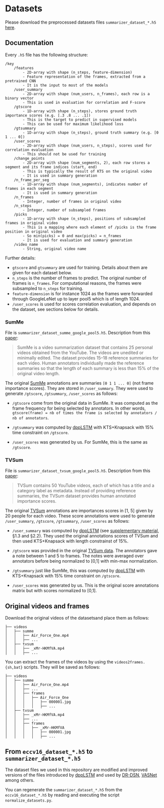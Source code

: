 # Datasets
Please download the preprocessed datasets files `summarizer_dataset_*.h5` [here](https://drive.google.com/open?id=1sbZZalh43n6fiSxWt_SIGgv72bt4rdoG).

## Documentation
Every `.h5` file has the following structure:
```
/key
    /features
        - 2D-array with shape (n_steps, feature-dimension)
        - Feature representation of the frames, extracted from a pretrained CNN
        - It is the input to most of the models
    /user_summary
        - 2D-array with shape (num_users, n_frames), each row is a binary vector
        - This is used in evaluation for correlation and F-score
    /gtscore
        - 1D-array with shape (n_steps), stores ground truth importance scores (e.g. [.3 .8 ... .1])
        - This is the target to predict in supervised models
        - This can be used for maximum likelihood loss
    /gtsummary
        - 1D-array with shape (n_steps), ground truth summary (e.g. [0 1 ... 0])
    /user_scores
        - 2D-array with shape (num_users, n_steps), scores used for correlation evaluation
        - This should not be used for training
    /change_points
        - 2D-array with shape (num_segments, 2), each row stores a segment and its frame indices (start, end)
        - This is typically the result of KTS on the original video
        - It is used in summary generation
    /n_frame_per_seg
        - 1D-array with shape (num_segments), indicates number of frames in each segment
        - It is used in summary generation
    /n_frames
        - Integer, number of frames in original video
    /n_steps
        - Integer, number of subsampled frames
    /picks
        - 1D-array with shape (n_steps), positions of subsampled frames in original video
        - This is a mapping where each element of /picks is the frame position in original video
        - So min(picks) = 0 and max(picks) = n_frames
        - It is used for evaluation and summary generation
    /video_name
        - String, original video name
```

Further details:
* `gtscore` and `gtsummary` are used for training. Details about them are given for each dataset below.
* `n_steps` is the number of frames to predict. The original number of frames is `n_frames`. For computational reasons, the frames were subsampled to `n_steps` for training.
* `feature-dimension` is for instance 1024 as the frames were forwarded through GoogleLeNet up to layer pool5 which is of length 1024.
* `/user_scores` is used for scores correlation evaluation, and depends on the dataset, see sections below for details.

### SumMe
File is `summarizer_dataset_summe_google_pool5.h5`. Description from this [paper](https://arxiv.org/abs/1903.11328):
> SumMe is a video summarization dataset that contains 25 personal videos obtained from the YouTube. The videos are unedited or minimally edited. The dataset provides 15–18 reference summaries for each video. Human annotators individually made the reference summaries so that the length of each summary is less than 15% of the original video length.

The original [SumMe](https://gyglim.github.io/me/vsum/) annotations are summaries `[0 1 1 ... 0]` (not frame importance scores). They are stored in `/user_summary`. They were used to generate `/gtscore`, `/gtsummary`, `/user_scores` as follows:

* `/gtscore` come from the original data in SumMe. It was computed as the frame frequency for being selected by annotators. In other words, `gtscore(frame) = nb of times the frame is selected by annotators / nb of annotators`.

* `/gtsummary` was computed by [dppLSTM](https://github.com/kezhang-cs/Video-Summarization-with-LSTM) with KTS+Knapsack with 15% time constraint on `/gtscore`.

* `/user_scores` was generated by us. For SumMe, this is the same as `/gtscore`.

### TVSum
File is `summarizer_dataset_tvsum_google_pool5.h5`. Description from this [paper](https://arxiv.org/abs/1903.11328):
> TVSum contains 50 YouTube videos, each of which has a title and a category label as metadata. Instead of providing reference summaries, the TVSum dataset provides human annotated importance scores.

The original [TVSum](https://github.com/yalesong/tvsum/) annotations are importances scores in [1, 5] given by 20 people for each video. These score annotations were used to generate `/user_summary`, `/gtscore`, `/gtsummary`, `/user_scores` as follows:

* `/user_summary` was computed by [dppLSTM](https://github.com/kezhang-cs/Video-Summarization-with-LSTM) (see [supplementary material](https://arxiv.org/abs/1605.08110), §1.3 and §2.2). They used the original annotations scores of TVSum and then used KTS+Knapsack with length constrainst of 15%.

* `/gtscore` was provided in the original [TVSum data](https://github.com/yalesong/tvsum/blob/master/matlab/ydata-tvsum50.mat). The annotators gave a note between 1 and 5 to frames. The notes were averaged over annotators before being normalized to [0,1] with min-max normalization.

* `/gtsummary` just like SumMe, this was computed by [dppLSTM](https://github.com/kezhang-cs/Video-Summarization-with-LSTM) with KTS+Knapsack with 15% time constraint on `/gtscore`.

* `/user_scores` was generated by us. This is the original score annotations matrix but with scores normalized to [0,1].

## Original videos and frames
Download the original videos of the datasetsand place them as follows:
```
├── videos
│   ├── summe
│   │   ├── Air_Force_One.mp4
│   │   ├── ...
│   ├── tvsum
│   │   ├── _xMr-HKMfVA.mp4
│   │   ├── ...
```
You can extract the frames of the videos by using the `videos2frames.{sh,bat}` scripts. They will be saved as follows:
```
├── videos
│   ├── summe
│   │   ├── Air_Force_One.mp4
│   │   ├── ...
│   │   ├── frames
│   │   │   ├── Air_Force_One
│   │   │   │   ├── 000001.jpg
│   │   │   │   ├── ...
│   ├── tvsum
│   │   ├── _xMr-HKMfVA.mp4
│   │   ├── ...
│   │   ├── frames
│   │   │   ├── _xMr-HKMfVA
│   │   │   │   ├── 000001.jpg
│   │   │   │   ├── ...
```

## From `eccv16_dataset_*.h5` to `summarizer_dataset_*.h5`
The dataset files we used in this repository are modified and improved versions of the files introduced by [dppLSTM](https://github.com/kezhang-cs/Video-Summarization-with-LSTM) and used by [DR-DSN](https://github.com/KaiyangZhou/pytorch-vsumm-reinforce), [VASNet](https://github.com/ok1zjf/VASNet) among others.

You can regenerate the `summarizer_dataset_*.h5` from the `eccv16_dataset_*.h5` by reading and executing the script `normalize_datasets.py`.